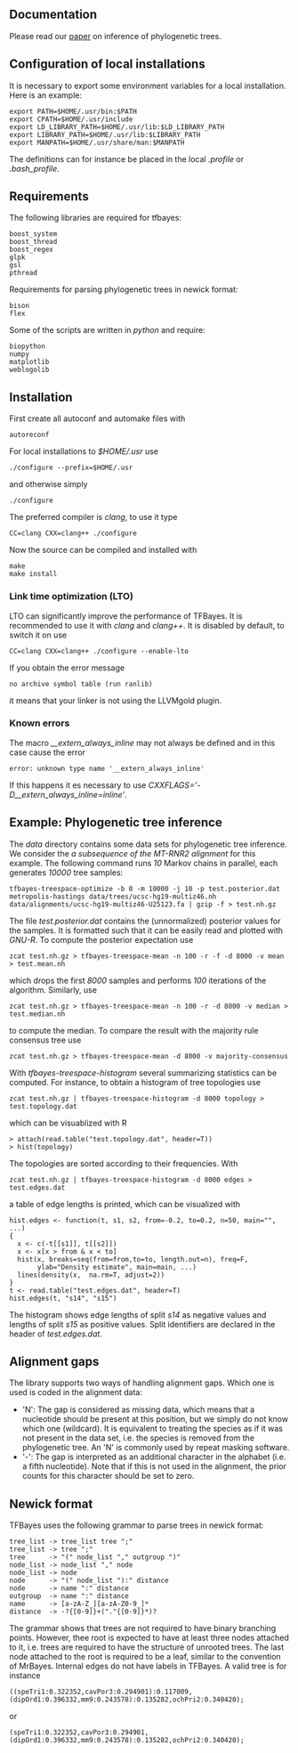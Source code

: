 ## Documentation

Please read our [paper](http://arxiv.org/abs/1305.3692) on inference of phylogenetic trees.

## Configuration of local installations

It is necessary to export some environment variables for a local installation. Here is an example:

	export PATH=$HOME/.usr/bin:$PATH
	export CPATH=$HOME/.usr/include
	export LD_LIBRARY_PATH=$HOME/.usr/lib:$LD_LIBRARY_PATH
	export LIBRARY_PATH=$HOME/.usr/lib:$LIBRARY_PATH
	export MANPATH=$HOME/.usr/share/man:$MANPATH

The definitions can for instance be placed in the local *.profile* or *.bash_profile*.

## Requirements

The following libraries are required for tfbayes:

	boost_system
	boost_thread
	boost_regex
	glpk
	gsl
	pthread

Requirements for parsing phylogenetic trees in newick format:

	bison
	flex

Some of the scripts are written in *python* and require:

	biopython
	numpy
	matplotlib
	weblogolib

## Installation

First create all autoconf and automake files with

	autoreconf

For local installations to *$HOME/.usr* use

	./configure --prefix=$HOME/.usr

and otherwise simply

	./configure

The preferred compiler is *clang*, to use it type

	CC=clang CXX=clang++ ./configure

Now the source can be compiled and installed with

	make
	make install

### Link time optimization (LTO)

LTO can significantly improve the performance of TFBayes. It is recommended to use it with *clang* and *clang++*. It is disabled by default, to switch it on use

	CC=clang CXX=clang++ ./configure --enable-lto

If you obtain the error message

	no archive symbol table (run ranlib)

it means that your linker is not using the LLVMgold plugin.

### Known errors

The macro *__extern_always_inline* may not always be defined and in this case cause the error

	error: unknown type name '__extern_always_inline'

If this happens it es necessary to use *CXXFLAGS='-D__extern_always_inline=inline'*.


## Example: Phylogenetic tree inference

The *data* directory contains some data sets for phylogenetic tree inference. We consider the *a subsequence of the MT-RNR2 alignment* for this example. The following command runs *10* Markov chains in parallel, each generates *10000* tree samples:

	tfbayes-treespace-optimize -b 0 -m 10000 -j 10 -p test.posterior.dat metropolis-hastings data/trees/ucsc-hg19-multiz46.nh data/alignments/ucsc-hg19-multiz46-U25123.fa | gzip -f > test.nh.gz

The file *test.posterior.dat* contains the (unnormalized) posterior values for the samples. It is formatted such that it can be easily read and plotted with *GNU-R*. To compute the posterior expectation use

	zcat test.nh.gz > tfbayes-treespace-mean -n 100 -r -f -d 8000 -v mean > test.mean.nh

which drops the first *8000* samples and performs *100* iterations of the algorithm. Similarly, use

	zcat test.nh.gz > tfbayes-treespace-mean -n 100 -r -d 8000 -v median > test.median.nh

to compute the median. To compare the result with the majority rule consensus tree use

	zcat test.nh.gz > tfbayes-treespace-mean -d 8000 -v majority-consensus

With *tfbayes-treespace-histogram* several summarizing statistics can be computed. For instance, to obtain a histogram of tree topologies use

	zcat test.nh.gz | tfbayes-treespace-histogram -d 8000 topology > test.topology.dat

which can be visuablized with R

	> attach(read.table("test.topology.dat", header=T))
	> hist(topology)

The topologies are sorted according to their frequencies. With

	zcat test.nh.gz | tfbayes-treespace-histogram -d 8000 edges > test.edges.dat

a table of edge lengths is printed, which can be visualized with

	hist.edges <- function(t, s1, s2, from=-0.2, to=0.2, n=50, main="", ...)
	{
	  x <- c(-t[[s1]], t[[s2]])
	  x <- x[x > from & x < to]
	  hist(x, breaks=seq(from=from,to=to, length.out=n), freq=F,
	       ylab="Density estimate", main=main, ...)
	  lines(density(x,  na.rm=T, adjust=2))
	}
	t <- read.table("test.edges.dat", header=T)
	hist.edges(t, "s14", "s15")

The histogram shows edge lengths of split *s14* as negative values and lengths of split *s15* as positive values. Split identifiers are declared in the header of *test.edges.dat*.

## Alignment gaps

The library supports two ways of handling alignment gaps. Which one is used is coded in the alignment data:

+ 'N': The gap is considered as missing data, which means that a nucleotide should be present at this position, but we simply do not know which one (wildcard). It is equivalent to treating the species as if it was not present in the data set, i.e. the species is removed from the phylogenetic tree. An 'N' is commonly used by repeat masking software.
+ '-': The gap is interpreted as an additional character in the alphabet (i.e. a fifth nucleotide). Note that if this is not used in the alignment, the prior counts for this character should be set to zero.

## Newick format

TFBayes uses the following grammar to parse trees in newick format:

	tree_list -> tree_list tree ";"
	tree_list -> tree ";"
	tree      -> "(" node_list "," outgroup ")"
	node_list -> node_list "," node
	node_list -> node
	node      -> "(" node_list "):" distance
	node      -> name ":" distance
	outgroup  -> name ":" distance
	name      -> [a-zA-Z_][a-zA-Z0-9_]*
	distance  -> -?{[0-9]}+("."{[0-9]}*)?

The grammar shows that trees are not required to have binary branching points. However, thee root is expected to have at least three nodes attached to it, i.e. trees are required to have the structure of unrooted trees. The last node attached to the root is required to be a leaf, similar to the convention of MrBayes. Internal edges do not have labels in TFBayes. A valid tree is for instance

	((speTri1:0.322352,cavPor3:0.294901):0.117009,(dipOrd1:0.396332,mm9:0.243578):0.135282,ochPri2:0.340420);

or

	(speTri1:0.322352,cavPor3:0.294901,(dipOrd1:0.396332,mm9:0.243578):0.135282,ochPri2:0.340420);
